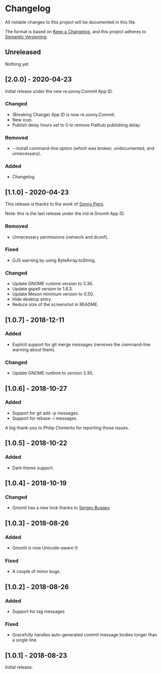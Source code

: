 # Changelog

All notable changes to this project will be documented in this file.

The format is based on [Keep a Changelog](https://keepachangelog.com/en/1.0.0/), and this project adheres to [Semantic Versioning](https://semver.org/spec/v2.0.0.html).

## Unreleased

Nothing yet.

## [2.0.0] - 2020-04-23

Initial release under the new re.sonny.Commit App ID.

### Changed

  - (Breaking Change) App ID is now re.sonny.Commit.
  - New icon.
  - Publish delay hours set to 0 to remove Flathub publishing delay.

### Removed

  - --install command-line option (which was broken, undocumented, and unnecessary).

### Added

  - Changelog.

## [1.1.0] - 2020-04-23

This release is thanks to the work of [Sonny Piers](https://github.com/sonnyp).

Note: this is the last release under the ind.ie.Gnomit App ID.

### Removed

  - Unnecessary permissions (network and dconf).

### Fixed

  - GJS warning by using ByteArray.toString.

### Changed

  - Update GNOME runtime version to 3.36.
  - Update gspell version to 1.8.3.
  - Update Meson minimum version to 0.50.
  - Hide desktop entry.
  - Reduce size of the screenshot in README.

## [1.0.7] - 2018-12-11

### Added

  - Explicit support for git merge messages (removes the command-line warning about them).

### Changed

   - Update GNOME runtime to version 3.30.

## [1.0.6] - 2018-10-27

### Added

  - Support for git add -p messages.
  - Support for rebase -i messages.

A big thank-you to Philip Chimento for reporting those issues.

## [1.0.5] - 2018-10-22

### Added

  - Dark theme support.

## [1.0.4] - 2018-10-19

### Changed

  - Gnomit has a new look thanks to [Sergey Bugaev](https://mastodon.technology/@bugaevc).

## [1.0.3] - 2018-08-26

### Added

  - Gnomit is now Unicode-aware 🤓

### Fixed

  - A couple of minor bugs.

## [1.0.2] - 2018-08-26

### Added

  - Support for tag messages

### Fixed

  - Gracefully handles auto-generated commit message bodies longer than a single line.

## [1.0.1] - 2018-08-23

Initial release.
